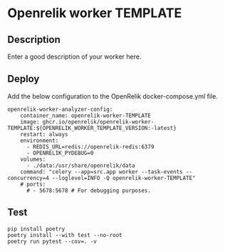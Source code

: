 # Openrelik worker TEMPLATE
## Description
Enter a good description of your worker here.
## Deploy
Add the below configuration to the OpenRelik docker-compose.yml file.

```
openrelik-worker-analyzer-config:
    container_name: openrelik-worker-TEMPLATE
    image: ghcr.io/openrelik/openrelik-worker-TEMPLATE:${OPENRELIK_WORKER_TEMPLATE_VERSION:-latest}
    restart: always
    environment:
      - REDIS_URL=redis://openrelik-redis:6379
      - OPENRELIK_PYDEBUG=0
    volumes:
      - ./data:/usr/share/openrelik/data
    command: "celery --app=src.app worker --task-events --concurrency=4 --loglevel=INFO -Q openrelik-worker-TEMPLATE"
    # ports:
      # - 5678:5678 # For debugging purposes.
```

## Test
```
pip install poetry
poetry install --with test --no-root
poetry run pytest --cov=. -v
```